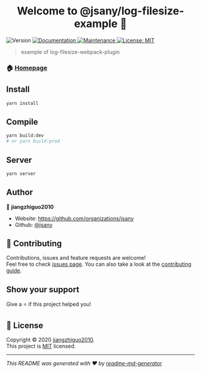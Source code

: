 <h1 align="center">Welcome to @jsany/log-filesize-example 👋</h1>
<p>
  <img alt="Version" src="https://img.shields.io/badge/version-1.0.0-blue.svg?cacheSeconds=2592000" />
  <a href="https://github.com/jsany/log-filesize-example#readme" target="_blank">
    <img alt="Documentation" src="https://img.shields.io/badge/documentation-yes-brightgreen.svg" />
  </a>
  <a href="https://github.com/jsany/log-filesize-example/graphs/commit-activity" target="_blank">
    <img alt="Maintenance" src="https://img.shields.io/badge/Maintained%3F-yes-green.svg" />
  </a>
  <a href="https://github.com/jsany/log-filesize-example/blob/master/LICENSE" target="_blank">
    <img alt="License: MIT" src="https://img.shields.io/github/license/jsany/@jsany/log-filesize-example" />
  </a>
</p>

> example of log-filesize-webpack-plugin

### 🏠 [Homepage](https://github.com/jsany/log-filesize-example#readme)

## Install

```sh
yarn install
```

## Compile

```sh
yarn build:dev
# or yarn build:prod
```

## Server

```sh
yarn server
```

## Author

👤 **jiangzhiguo2010**

* Website: https://github.com/organizations/jsany
* Github: [@jsany](https://github.com/jsany)

## 🤝 Contributing

Contributions, issues and feature requests are welcome!<br />Feel free to check [issues page](https://github.com/jsany/log-filesize-example/issues). You can also take a look at the [contributing guide](https://github.com/jsany/log-filesize-example/blob/master/CONTRIBUTING.md).

## Show your support

Give a ⭐️ if this project helped you!

## 📝 License

Copyright © 2020 [jiangzhiguo2010](https://github.com/jsany).<br />
This project is [MIT](https://github.com/jsany/log-filesize-example/blob/master/LICENSE) licensed.

***
_This README was generated with ❤️ by [readme-md-generator](https://github.com/kefranabg/readme-md-generator)_